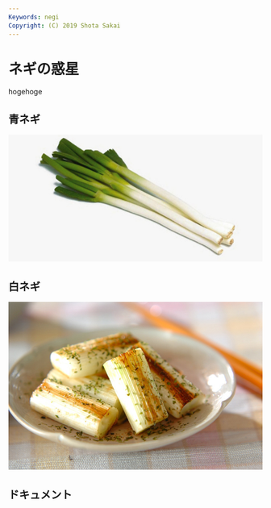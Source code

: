 ```yaml
---
Keywords: negi
Copyright: (C) 2019 Shota Sakai
---
```



# ネギの惑星

hogehoge


## 青ネギ

![青ネギ](green_negi.jpg)


## <span id="white">白ネギ</span>

![](white_negi.jpg)

## ドキュメント
